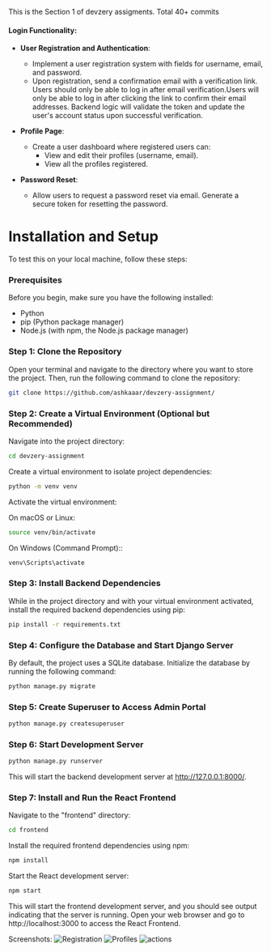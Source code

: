 This is the Section 1 of devzery assigments. Total 40+ commits

#### Login Functionality:

- **User Registration and Authentication**:
  - Implement a user registration system with fields for username, email, and password.
  - Upon registration, send a confirmation email with a verification link. Users should only be able to log in after email verification.Users will only be able to log in after clicking the link to confirm their email addresses. Backend logic will validate the token and update the user's account status upon successful verification.

- **Profile Page**:
  - Create a user dashboard where registered users can:
    - View and edit their profiles (username, email).
    - View all the profiles registered.

- **Password Reset**:
  - Allow users to request a password reset via email. Generate a secure token for resetting the password.
 
# Installation and Setup

To test this on your local machine, follow these steps:

### Prerequisites

Before you begin, make sure you have the following installed:

- Python
- pip (Python package manager)
- Node.js (with npm, the Node.js package manager)

### Step 1: Clone the Repository

Open your terminal and navigate to the directory where you want to store the project. Then, run the following command to clone the repository:

```bash
git clone https://github.com/ashkaaar/devzery-assignment/
```

### Step 2: Create a Virtual Environment (Optional but Recommended)
Navigate into the project directory:
```bash 
cd devzery-assignment
```

Create a virtual environment to isolate project dependencies:
```bash 
python -m venv venv
```

Activate the virtual environment:

On macOS or Linux:
```bash 
source venv/bin/activate
```

On Windows (Command Prompt)::
```bash 
venv\Scripts\activate
```

### Step 3: Install Backend Dependencies
While in the project directory and with your virtual environment activated, install the required backend dependencies using pip:

```bash
pip install -r requirements.txt
```
### Step 4: Configure the Database and Start Django Server
By default, the project uses a SQLite database. Initialize the database by running the following command:

```bash
python manage.py migrate
```

### Step 5: Create Superuser to Access Admin Portal
```bash
python manage.py createsuperuser
```

### Step 6: Start Development Server
```bash
python manage.py runserver
```
This will start the backend development server at http://127.0.0.1:8000/.

### Step 7: Install and Run the React Frontend
Navigate to the "frontend" directory:
```bash
cd frontend
```

Install the required frontend dependencies using npm:
```bash
npm install
```

Start the React development server:
```bash
npm start
```
This will start the frontend development server, and you should see output indicating that the server is running. Open your web browser and go to http://localhost:3000 to access the React Frontend.



Screenshots:
![Registration](https://github.com/ashkaaar/devzery-assignment/blob/main/registration.png)
![Profiles](https://github.com/ashkaaar/devzery-assignment/blob/main/profiles.png)
![actions](https://github.com/ashkaaar/devzery-assignment/blob/main/account_actions.png)


